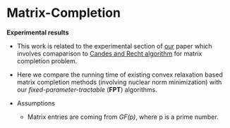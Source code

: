 # Matrix-Completion
__Experimental results__ 


* This work is related to the experimental section of [our][1] paper which involves comaparison to [Candes and Recht algorithm][2] for matrix completion problem.

* Here we compare the running time of existing convex relaxation based matrix completion methods (involving nuclear norm minimization)   with our *fixed-parameter-tractable* (__FPT__) algorithms.
* Assumptions
  *  Matrix entries are coming from _GF(p)_, where p is a prime number.


[1]: http://arxiv.com
[2]: https://statweb.stanford.edu/~candes/papers/MatrixCompletion.pdf
